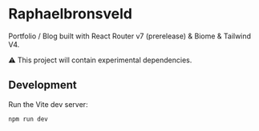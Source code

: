 # Raphaelbronsveld

Portfolio / Blog built with React Router v7 (prerelease) & Biome & Tailwind V4.

⚠️ This project will contain experimental dependencies.


## Development

Run the Vite dev server:

```shellscript
npm run dev
```
